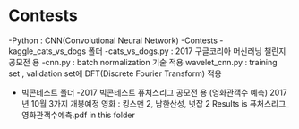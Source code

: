 # Contests

-Python : CNN(Convolutional Neural Network)
-Contests - kaggle_cats_vs_dogs 폴더
-cats_vs_dogs.py : 2017 구글코리아 머신러닝 챌린지 공모전 용
-cnn.py : batch normalization 기술 적용
wavelet_cnn.py : training set , validation set에 DFT(Discrete Fourier Transform) 적용 
- 빅콘테스트 폴더
-2017 빅콘테스트 퓨처스리그 공모전 용 (영화관객수 예측)
2017년 10월 3가지 개봉예정 영화 : 킹스맨 2, 남한산성, 넛잡 2
Results is 퓨처스리그_영화관객수예측.pdf in this folder
